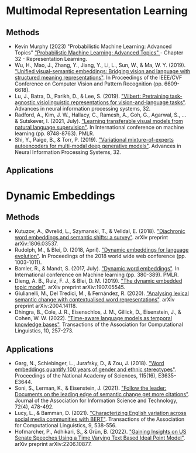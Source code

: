 
# Multimodal Representation Learning

## Methods

- Kevin Murphy (2023) "Probabilistic Machine Learning: Advanced Topics" ["Probabilistic Machine Learning: Advanced Topics" ](https://probml.github.io/pml-book/book2.html)- Chapter 32 - Representation Learning.
- Wu, H., Mao, J., Zhang, Y., Jiang, Y., Li, L., Sun, W., & Ma, W. Y. (2019). ["Unified visual-semantic embeddings: Bridging vision and language with structured meaning representations"](https://openaccess.thecvf.com/content_CVPR_2019/papers/Wu_Unified_Visual-Semantic_Embeddings_Bridging_Vision_and_Language_With_Structured_Meaning_CVPR_2019_paper.pdf). In Proceedings of the IEEE/CVF Conference on Computer Vision and Pattern Recognition (pp. 6609-6618).
- Lu, J., Batra, D., Parikh, D., & Lee, S. (2019). ["Vilbert: Pretraining task-agnostic visiolinguistic representations for vision-and-language tasks"](https://proceedings.neurips.cc/paper/2019/file/c74d97b01eae257e44aa9d5bade97baf-Paper.pdf). Advances in neural information processing systems, 32.
- Radford, A., Kim, J. W., Hallacy, C., Ramesh, A., Goh, G., Agarwal, S., ... & Sutskever, I. (2021, July). ["Learning transferable visual models from natural language supervision"](http://proceedings.mlr.press/v139/radford21a/radford21a.pdf). In International conference on machine learning (pp. 8748-8763). PMLR.
- Shi, Y., Paige, B., & Torr, P. (2019). ["Variational mixture-of-experts autoencoders for multi-modal deep generative models"](https://proceedings.neurips.cc/paper/2019/file/0ae775a8cb3b499ad1fca944e6f5c836-Paper.pdf). Advances in Neural Information Processing Systems, 32.

## Applications

# Dynamic Embeddings

## Methods
- Kutuzov, A., Øvrelid, L., Szymanski, T., & Velldal, E. (2018). ["Diachronic word embeddings and semantic shifts: a survey"](https://arxiv.org/pdf/1806.03537.pdf). arXiv preprint arXiv:1806.03537.
- Rudolph, M., & Blei, D. (2018, April). ["Dynamic embeddings for language evolution"](https://dl.acm.org/doi/pdf/10.1145/3178876.3185999). In Proceedings of the 2018 world wide web conference (pp. 1003-1011).
- Bamler, R., & Mandt, S. (2017, July). ["Dynamic word embeddings"](http://proceedings.mlr.press/v70/bamler17a/bamler17a.pdf). In International conference on Machine learning (pp. 380-389). PMLR.
- Dieng, A. B., Ruiz, F. J., & Blei, D. M. (2019). ["The dynamic embedded topic model"](https://arxiv.org/pdf/1907.05545.pdf). arXiv preprint arXiv:1907.05545.
- Giulianelli, M., Del Tredici, M., & Fernández, R. (2020). ["Analysing lexical semantic change with contextualised word representations"](https://arxiv.org/pdf/2004.14118.pdf). arXiv preprint arXiv:2004.14118.
- Dhingra, B., Cole, J. R., Eisenschlos, J. M., Gillick, D., Eisenstein, J., & Cohen, W. W. (2022). ["Time-aware language models as temporal knowledge bases"](https://direct.mit.edu/tacl/article/doi/10.1162/tacl_a_00459/110012/Time-Aware-Language-Models-as-Temporal-Knowledge). Transactions of the Association for Computational Linguistics, 10, 257-273.

## Applications
- Garg, N., Schiebinger, L., Jurafsky, D., & Zou, J. (2018). ["Word embeddings quantify 100 years of gender and ethnic stereotypes"](https://www.pnas.org/doi/full/10.1073/pnas.1720347115). Proceedings of the National Academy of Sciences, 115(16), E3635-E3644.
- Soni, S., Lerman, K., & Eisenstein, J. (2021). ["Follow the leader: Documents on the leading edge of semantic change get more citations"](https://asistdl.onlinelibrary.wiley.com/doi/am-pdf/10.1002/asi.24421). Journal of the Association for Information Science and Technology, 72(4), 478-492.
- Lucy, L., & Bamman, D. (2021). ["Characterizing English variation across social media communities with BERT"](https://direct.mit.edu/tacl/article/doi/10.1162/tacl_a_00383/101877). Transactions of the Association for Computational Linguistics, 9, 538-556.
- Hofmarcher, P., Adhikari, S., & Grün, B. (2022). ["Gaining Insights on US Senate Speeches Using a Time Varying Text Based Ideal Point Model"](https://arxiv.org/pdf/2206.10877.pdf). arXiv preprint arXiv:2206.10877.
